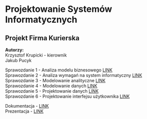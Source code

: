 # Projektowanie Systemów Informatycznych
## Projekt Firma Kurierska
**Autorzy:**\
Krzysztof Krupicki - kierownik\
Jakub Pucyk

Sprawozdanie 1 - Analiza modelu biznesowego [LINK](Sprawozdania/Sprawozdanie%201%20-%20Analiza%20modelu%20biznesowego.pdf) \
Sprawozdanie 2 - Analiza wymagań na system informatyczny [LINK](Sprawozdania/Sprawozdanie%202%20-%20Analiza%20wymagań%20na%20system%20informatyczny.pdf) \
Sprawozdanie 3 - Modelowanie analityczne [LINK](Sprawozdania/Sprawozdanie%203%20-%20Modelowanie%20analityczne.pdf) \
Sprawozdanie 4 - Modelowanie danych [LINK](Sprawozdania/Sprawozdanie%204%20-%20Modelowanie%20danych.pdf) \
Sprawozdanie 5 - Projektowanie danych [LINK](Sprawozdania/Sprawozdanie%205%20-%Projektowanie%20danych.pdf) \
Sprawozdanie 6 - Projektowanie interfejsu użytkownika [LINK](Sprawozdania/Sprawozdanie%206%20-%20Projektowanie%20interfejsu%20użytkownika.pdf)


Dokumentacja - [LINK](Dokumentacja.pdf) \
Prezentacja - [LINK](https://gamma.app/docs/8zg0p875u6py6b9)
